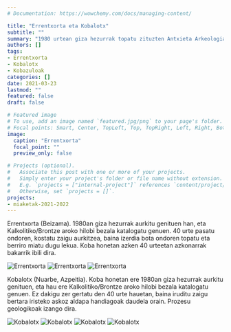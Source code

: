 ```yaml
---
# Documentation: https://wowchemy.com/docs/managing-content/

title: "Errentxorta eta Kobalotx"
subtitle: ""
summary: "1980 urtean giza hezurrak topatu zituzten Antxieta Arkeologia Taldeko kideek Errentxorta zein Kobalotx kobetan, eta 40 urte beranduago hara itzuli dira."
authors: []
tags: 
- Errentxorta
- Kobalotx
- Kobazuloak
categories: []
date: 2021-03-23
lastmod: ""
featured: false
draft: false

# Featured image
# To use, add an image named `featured.jpg/png` to your page's folder.
# Focal points: Smart, Center, TopLeft, Top, TopRight, Left, Right, BottomLeft, Bottom, BottomRight.
image:
  caption: "Errentxorta"
  focal_point: ""
  preview_only: false

# Projects (optional).
#   Associate this post with one or more of your projects.
#   Simply enter your project's folder or file name without extension.
#   E.g. `projects = ["internal-project"]` references `content/project/deep-learning/index.md`.
#   Otherwise, set `projects = []`.
projects: 
- miaketak-2021-2022
---
```


Errentxorta (Beizama). 1980an giza hezurrak aurkitu genituen han, eta Kalkolitiko/Brontze aroko hilobi bezala katalogatu genuen. 40 urte pasatu ondoren, kostatu zaigu aurkitzea, baina izerdia bota ondoren topatu eta berriro miatu dugu lekua. Koba honetan azken 40 urteetan azkonarrak bakarrik ibili dira.

![Errentxorta](media/1.jpg)
![Errentxorta](media/2.jpg)
![Errentxorta](media/3.jpg)

Kobalotx (Nuarbe, Azpeitia). Koba honetan ere 1980an giza hezurrak aurkitu genituen, eta hau ere Kalkolitiko/Brontze aroko hilobi bezala katalogatu genuen. Ez dakigu zer gertatu den 40 urte hauetan, baina iruditu zaigu bertara iristeko askoz aldapa handiagoak daudela orain. Prozesu geologikoak izango dira.

![Kobalotx](media/4.jpg)
![Kobalotx](media/5.jpg)
![Kobalotx](media/6.jpg)
![Kobalotx](media/7.jpg)
